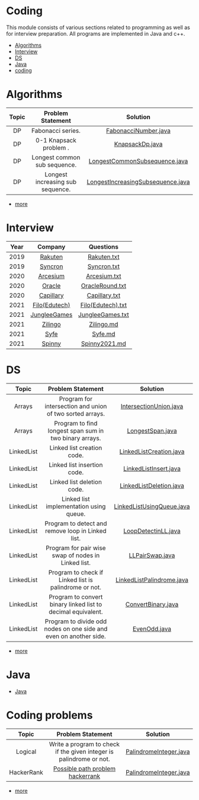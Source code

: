 # Coding
This module consists of various sections related to programming as well as for interview preparation. All programs are implemented in Java and c++.
* [Algorithms](#algorithms)
* [Interview](#interview)
* [DS](#ds)
* [Java](#java)
* [coding](#coding-problems)

# Algorithms
|        Topic        |   Problem Statement     |   Solution    |
|:------------------------------:|:-----------------------------------------------------------------------------------------------------------------------------------:|:------:|
|DP|    Fabonacci series.                                                      |   [FabonacciNumber.java](https://github.com/ravi26067/Coding/blob/master/Algorithms/DP/FabonacciNumber.java "FabonacciNumber.java")   |
|DP|    0-1 Knapsack problem .                                                      |   [KnapsackDp.java](https://github.com/ravi26067/Coding/blob/master/Algorithms/DP/KnapsackDp.java)   |
|DP|    Longest common sub sequence.                                                      |   [LongestCommonSubsequence.java](https://github.com/ravi26067/Coding/blob/master/Algorithms/DP/LongestCommonSubsequence.java)   |
|DP|    Longest increasing sub sequence.                                                      |   [LongestIncreasingSubsequence.java](https://github.com/ravi26067/Coding/blob/master/Algorithms/DP/LongestIncreasingSubsequence.java)   |
* [more](https://github.com/ravi26067/Coding/tree/master/Algorithms )

# Interview
|   Year    |        Company        |   Questions     |   
|:-----:|:-----------------------------------:|:------------------------------------------------------:| 
| 2019 |[Rakuten](https://jp.linkedin.com/company/rakuten?trk=guest_job_details_topcard_logo)| [Rakuten.txt](https://github.com/ravi26067/Coding/blob/master/Interview%20Questions/2019/RakutenJava.txt)|
| 2019 |[Syncron](https://www.syncron.com/)| [Syncron.txt](https://github.com/ravi26067/Coding/blob/master/Interview%20Questions/2019/Syncron%20Interview.txt)|
| 2020 |[Arcesium](https://www.linkedin.com/company/arcesium/)| [Arcesium.txt](https://github.com/ravi26067/Coding/blob/master/Interview%20Questions/2019/Arcesium.txt)|
| 2020 |[Oracle](https://www.oracle.com/index.html)| [OracleRound.txt](https://github.com/ravi26067/Coding/blob/master/Interview%20Questions/2019/OracleRound1.txt)|
| 2020 |[Capillary](https://www.capillarytech.com/)| [Capillary.txt](https://github.com/ravi26067/Coding/blob/master/Interview%20Questions/2019/Capillary_interview.txt)|
| 2021 |[Filo(Edutech)](https://www.linkedin.com/company/filoedtech/)| [Filo(Edutech).txt](https://github.com/ravi26067/Coding/blob/master/Interview%20Questions/2021/Filo(Edutech).txt)|
| 2021 |[JungleeGames](https://www.linkedin.com/company/junglee-games/)| [JungleeGames.txt](https://github.com/ravi26067/Coding/blob/master/Interview%20Questions/2021/JungleeGames.txt)|
| 2021 |[Zilingo](https://www.linkedin.com/company/zilingo/)| [Zilingo.md](https://github.com/ravi26067/Coding/blob/master/Interview%20Questions/2021/Zilingo.md)|
| 2021 |[Syfe](https://www.linkedin.com/company/syfe/)| [Syfe.md](https://github.com/ravi26067/Coding/blob/master/Interview%20Questions/2021/Syfe.md)|
| 2021 |[Spinny](https://www.capillarytech.com/)| [Spinny2021.md](https://github.com/ravi26067/Coding/blob/master/Interview%20Questions/2021/Spinny2021.md)|

# DS
|        Topic        |   Problem Statement     |   Solution  |
|:------------------------------:|:-----------------------------------------------------------------------------------------------------------------------------------:|:------:|
|Arrays|    Program for intersection and union of  two sorted arrays.                                                      |   [IntersectionUnion.java](https://github.com/ravi26067/Coding/blob/master/DS/Arrays/IntersectionUnion.java)   |
|Arrays| Program to find longest span sum in two binary arrays.|[LongestSpan.java](https://github.com/ravi26067/Coding/blob/master/DS/Arrays/LongestSpan.java)|
|LinkedList| Linked list creation code.|[LinkedListCreation.java](https://github.com/ravi26067/Coding/blob/master/DS/LinkedList/LinkedListCreation.java)|
|LinkedList| Linked list insertion code.|[LinkedListInsert.java](https://github.com/ravi26067/Coding/blob/master/DS/LinkedList/LinkedListInsert.java)|
|LinkedList| Linked list deletion code.|[LinkedListDeletion.java](https://github.com/ravi26067/Coding/blob/master/DS/LinkedList/LinkedListDeletion.java)|
|LinkedList| Linked list implementation using queue.|[LinkedListUsingQueue.java](https://github.com/ravi26067/Coding/blob/master/DS/LinkedList/LinkedListUsingQueue.java)|
|LinkedList| Program to detect and remove loop in Linked list.|[LoopDetectinLL.java](https://github.com/ravi26067/Coding/blob/master/DS/LinkedList/LoopDetectinLL.java)|
|LinkedList| Program for pair wise swap of nodes in Linked list.|[LLPairSwap.java](https://github.com/ravi26067/Coding/blob/master/DS/LinkedList/LLPairSwap.java)|
|LinkedList| Program to check if Linked list is palindrome or not.|[LinkedListPalindrome.java](https://github.com/ravi26067/Coding/blob/master/DS/LinkedList/LinkedListPalindrome.java)|
|LinkedList| Program to convert binary linked list to decimal equivalent.|[ConvertBinary.java](https://github.com/ravi26067/Coding/blob/master/DS/LinkedList/ConvertBinary.java)|
|LinkedList| Program to divide odd nodes on one side and even on another side.|[EvenOdd.java](https://github.com/ravi26067/Coding/blob/master/DS/LinkedList/EvenOdd.java)|

* [more](https://github.com/ravi26067/Coding/tree/master/DS "DS")


# Java
* [Java](https://github.com/ravi26067/Coding/tree/master/Java "Java")


#  Coding problems
|        Topic        |   Problem Statement     |   Solution  |
|:------------------------------:|:-----------------------------------------------------------------------------------------------------------------------------------:|:------:|
|Logical| Write a program to check if the given integer is palindrome or not.                                                      |   [PalindromeInteger.java](https://github.com/ravi26067/Coding/blob/master/coding/PalindromeInteger.java)   |
|HackerRank| [Possible path problem hackerrank]([https://www.hackerrank.com/challenges/possible-path/problem)                                                   |   [PalindromeInteger.java](https://github.com/ravi26067/Coding/blob/master/coding/PalindromeInteger.java)   |
* [more](https://github.com/ravi26067/Coding/tree/master/coding "coding")
